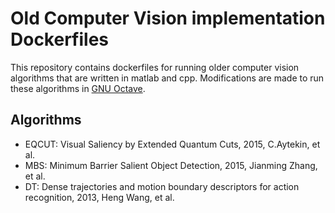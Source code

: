 # Old Computer Vision implementation Dockerfiles

This repository contains dockerfiles for running older computer vision algorithms that are
written in matlab and cpp. Modifications are made to run these algorithms in [GNU Octave](https://www.gnu.org/software/octave/).

## Algorithms

- EQCUT: Visual Saliency by Extended Quantum Cuts, 2015, C.Aytekin, et al. 
- MBS: Minimum Barrier Salient Object Detection, 2015, Jianming Zhang, et al.
- DT: Dense trajectories and motion boundary descriptors for action recognition, 2013, Heng Wang, et al.
